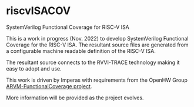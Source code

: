 # riscvISACOV
SystemVerilog Functional Coverage for RISC-V ISA

This is a work in progress (Nov. 2022) to develop SystemVerilog Functional Coverage for the RISC-V ISA. The resultant source files are generated from a configurable machine readable definition of the RISC-V ISA.

The resultant source connects to the RVVI-TRACE technology making it easy to adopt and use.

This work is driven by Imperas with requirements from the OpenHW Group [ARVM-FunctionalCoverage project](https://github.com/openhwgroup/programs/blob/master/TGs/verification-task-group/projects/ARVM-FunctionalCoverage/meetings/2022/monthly-report-2022-Oct-17.md).

More information will be provided as the project evolves.


